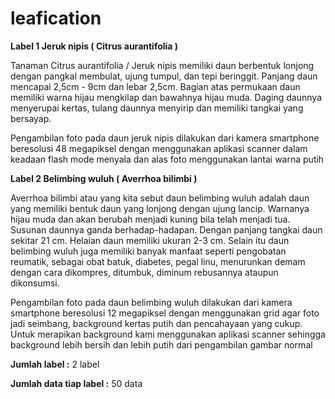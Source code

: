 # leafication
**Label 1 Jeruk nipis ( Citrus aurantifolia )**

Tanaman Citrus aurantifolia / Jeruk nipis memiliki daun berbentuk lonjong dengan pangkal membulat, ujung tumpul, dan tepi beringgit. Panjang daun mencapai 2,5cm - 9cm dan lebar 2,5cm. Bagian atas permukaan daun memiliki warna hijau mengkilap dan bawahnya hijau muda. Daging daunnya menyerupai kertas, tulang daunnya menyirip dan memiliki tangkai yang bersayap.

Pengambilan foto pada daun jeruk nipis dilakukan dari kamera smartphone beresolusi 48 megapiksel dengan menggunakan aplikasi scanner dalam keadaan flash mode menyala dan alas foto menggunakan lantai warna putih

**Label 2 Belimbing wuluh ( Averrhoa bilimbi )**

Averrhoa bilimbi atau yang kita sebut daun belimbing wuluh adalah daun yang memiliki bentuk daun yang lonjong dengan ujung lancip. Warnanya hijau muda dan akan berubah menjadi kuning bila telah menjadi tua. Susunan daunnya ganda berhadap-hadapan. Dengan panjang tangkai daun sekitar 21 cm. Helaian daun memiliki ukuran 2-3 cm. Selain itu daun belimbing wuluh juga memiliki banyak manfaat seperti pengobatan reumatik, sebagai obat batuk, diabetes, pegal linu, menurunkan demam dengan cara dikompres, ditumbuk, diminum rebusannya ataupun dikonsumsi.

Pengambilan foto pada daun belimbing wuluh dilakukan dari kamera smartphone beresolusi 12 megapiksel dengan menggunakan grid agar foto jadi seimbang,
background kertas putih dan pencahayaan yang cukup. Untuk merapikan background kami menggunakan aplikasi scanner sehingga background lebih bersih 
dan lebih putih dari pengambilan gambar normal

**Jumlah label :** 2 label

**Jumlah data tiap label :** 50 data
